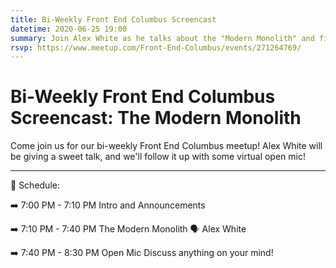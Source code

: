 ```yaml
---
title: Bi-Weekly Front End Columbus Screencast
datetime: 2020-06-25 19:00
summary: Join Alex White as he talks about the "Modern Monolith" and finding the perfect balance between old and new.
rsvp: https://www.meetup.com/Front-End-Columbus/events/271264769/
---
```

# Bi-Weekly Front End Columbus Screencast: The Modern Monolith

Come join us for our bi-weekly Front End Columbus meetup! Alex White will be giving a sweet talk, and we'll follow it up with some virtual open mic!

--- 

📅 Schedule:

➡️ 7:00 PM - 7:10 PM
Intro and Announcements

➡️ 7:10 PM - 7:40 PM
The Modern Monolith
🗣 Alex White

➡️ 7:40 PM - 8:30 PM
Open Mic
Discuss anything on your mind!
